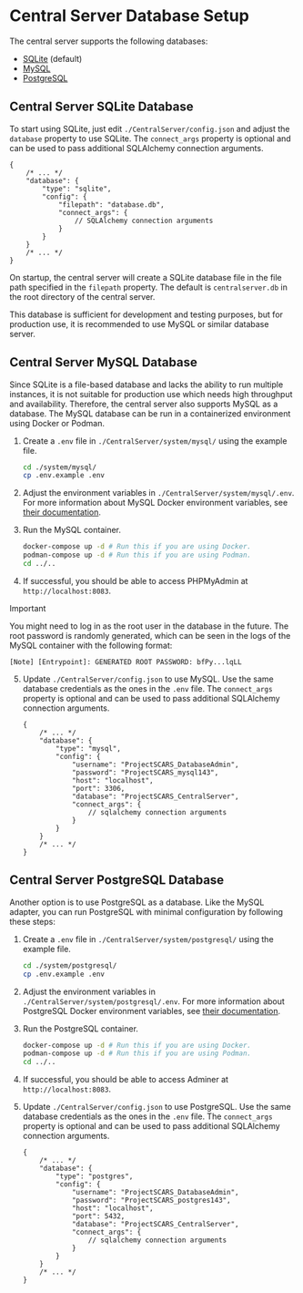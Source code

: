 # Central Server Database Setup

The central server supports the following databases:

-   [SQLite](#central-server-sqlite-database) (default)
-   [MySQL](#central-server-mysql-database)
-   [PostgreSQL](#central-server-postgresql-database)

## Central Server SQLite Database

To start using SQLite, just edit `./CentralServer/config.json` and adjust the
`database` property to use SQLite. The `connect_args` property is optional
and can be used to pass additional SQLAlchemy connection arguments.

```jsonc
{
    /* ... */
    "database": {
        "type": "sqlite",
        "config": {
            "filepath": "database.db",
            "connect_args": {
                // SQLAlchemy connection arguments
            }
        }
    }
    /* ... */
}
```

On startup, the central server will create a SQLite database file
in the file path specified in the `filepath` property. The default
is `centralserver.db` in the root directory of the central server.

This database is sufficient for development and testing purposes, but
for production use, it is recommended to use MySQL or similar
database server.

## Central Server MySQL Database

Since SQLite is a file-based database and lacks the ability to run
multiple instances, it is not suitable for production use which needs
high throughput and availability. Therefore, the central server also
supports MySQL as a database. The MySQL database can be run in a
containerized environment using Docker or Podman.

1. Create a `.env` file in `./CentralServer/system/mysql/` using
   the example file.

    ```bash
    cd ./system/mysql/
    cp .env.example .env
    ```

2. Adjust the environment variables in
   `./CentralServer/system/mysql/.env`. For more information
   about MySQL Docker environment variables, see [their documentation](https://hub.docker.com/_/mysql).

3. Run the MySQL container.

    ```bash
    docker-compose up -d # Run this if you are using Docker.
    podman-compose up -d # Run this if you are using Podman.
    cd ../..
    ```

4. If successful, you should be able to access PHPMyAdmin at
   `http://localhost:8083`.

> [!IMPORTANT]
> You might need to log in as the root user in the database
> in the future. The root password is randomly generated,
> which can be seen in the logs of the MySQL container with
> the following format:
>
> `[Note] [Entrypoint]: GENERATED ROOT PASSWORD: bfPy...lqLL`

5. Update `./CentralServer/config.json` to use MySQL. Use the
   same database credentials as the ones in the
   `.env` file. The `connect_args` property is optional and
   can be used to pass additional SQLAlchemy connection
   arguments.

    ```jsonc
    {
        /* ... */
        "database": {
            "type": "mysql",
            "config": {
                "username": "ProjectSCARS_DatabaseAdmin",
                "password": "ProjectSCARS_mysql143",
                "host": "localhost",
                "port": 3306,
                "database": "ProjectSCARS_CentralServer",
                "connect_args": {
                    // sqlalchemy connection arguments
                }
            }
        }
        /* ... */
    }
    ```

## Central Server PostgreSQL Database

Another option is to use PostgreSQL as a database. Like the MySQL adapter,
you can run PostgreSQL with minimal configuration by following these steps:

1. Create a `.env` file in `./CentralServer/system/postgresql/` using
   the example file.

    ```bash
    cd ./system/postgresql/
    cp .env.example .env
    ```

2. Adjust the environment variables in
   `./CentralServer/system/postgresql/.env`. For more information
   about PostgreSQL Docker environment variables, see [their documentation](https://hub.docker.com/_/postgres).

3. Run the PostgreSQL container.

    ```bash
    docker-compose up -d # Run this if you are using Docker.
    podman-compose up -d # Run this if you are using Podman.
    cd ../..
    ```

4. If successful, you should be able to access Adminer at
   `http://localhost:8083`.

5. Update `./CentralServer/config.json` to use PostgreSQL. Use
   the same database credentials as the ones in the `.env`
   file. The `connect_args` property is optional and can
   be used to pass additional SQLAlchemy connection
   arguments.

    ```jsonc
    {
        /* ... */
        "database": {
            "type": "postgres",
            "config": {
                "username": "ProjectSCARS_DatabaseAdmin",
                "password": "ProjectSCARS_postgres143",
                "host": "localhost",
                "port": 5432,
                "database": "ProjectSCARS_CentralServer",
                "connect_args": {
                    // sqlalchemy connection arguments
                }
            }
        }
        /* ... */
    }
    ```
